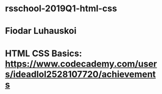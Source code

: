 # rsschool-2019Q1-html-css
# Fiodar Luhauskoi
# HTML CSS Basics: https://www.codecademy.com/users/ideadlol2528107720/achievements
